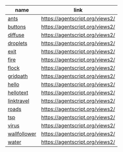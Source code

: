 name    | link
------- | ------
[ants](https://github.com/backspaces/agentscript/tree/master/views2/ants.html#L1) | https://agentscript.org/views2/
[buttons](https://github.com/backspaces/agentscript/tree/master/views2/buttons.html#L1) | https://agentscript.org/views2/
[diffuse](https://github.com/backspaces/agentscript/tree/master/views2/diffuse.html#L1) | https://agentscript.org/views2/
[droplets](https://github.com/backspaces/agentscript/tree/master/views2/droplets.html#L1) | https://agentscript.org/views2/
[exit](https://github.com/backspaces/agentscript/tree/master/views2/exit.html#L1) | https://agentscript.org/views2/
[fire](https://github.com/backspaces/agentscript/tree/master/views2/fire.html#L1) | https://agentscript.org/views2/
[flock](https://github.com/backspaces/agentscript/tree/master/views2/flock.html#L1) | https://agentscript.org/views2/
[gridpath](https://github.com/backspaces/agentscript/tree/master/views2/gridpath.html#L1) | https://agentscript.org/views2/
[hello](https://github.com/backspaces/agentscript/tree/master/views2/hello.html#L1) | https://agentscript.org/views2/
[hellotext](https://github.com/backspaces/agentscript/tree/master/views2/hellotext.html#L1) | https://agentscript.org/views2/
[linktravel](https://github.com/backspaces/agentscript/tree/master/views2/linktravel.html#L1) | https://agentscript.org/views2/
[roads](https://github.com/backspaces/agentscript/tree/master/views2/roads.html#L1) | https://agentscript.org/views2/
[tsp](https://github.com/backspaces/agentscript/tree/master/views2/tsp.html#L1) | https://agentscript.org/views2/
[virus](https://github.com/backspaces/agentscript/tree/master/views2/virus.html#L1) | https://agentscript.org/views2/
[wallfollower](https://github.com/backspaces/agentscript/tree/master/views2/wallfollower.html#L1) | https://agentscript.org/views2/
[water](https://github.com/backspaces/agentscript/tree/master/views2/water.html#L1) | https://agentscript.org/views2/
